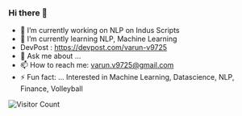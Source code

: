 ### Hi there 👋

<!--
**varundataquest/varundataquest** is a ✨ _special_ ✨ repository because its `README.md` (this file) appears on your GitHub profile.
-->

- 🔭 I’m currently working on NLP on Indus Scripts
- 🌱 I’m currently learning NLP, Machine Learning
- DevPost : https://devpost.com/varun-v9725
- 💬 Ask me about ...
- 📫 How to reach me: varun.v9725@gmail.com 
- ⚡ Fun fact: ... Interested in Machine Learning, Datascience, NLP, Finance, Volleyball

![Visitor Count](https://profile-counter.glitch.me/varundataquest/count.svg)
